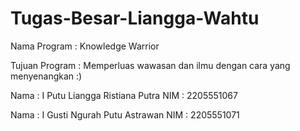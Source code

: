 # Tugas-Besar-Liangga-Wahtu

Nama Program   : Knowledge Warrior

Tujuan Program : Memperluas wawasan dan ilmu dengan cara yang menyenangkan :)


Nama : I Putu Liangga Ristiana Putra
NIM  : 2205551067

Nama : I Gusti Ngurah Putu Astrawan
NIM  : 2205551071
